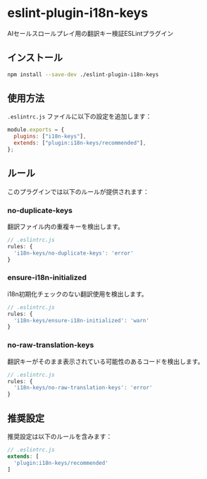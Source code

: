 # eslint-plugin-i18n-keys

AIセールスロールプレイ用の翻訳キー検証ESLintプラグイン

## インストール

```bash
npm install --save-dev ./eslint-plugin-i18n-keys
```

## 使用方法

`.eslintrc.js` ファイルに以下の設定を追加します：

```javascript
module.exports = {
  plugins: ["i18n-keys"],
  extends: ["plugin:i18n-keys/recommended"],
};
```

## ルール

このプラグインでは以下のルールが提供されます：

### no-duplicate-keys

翻訳ファイル内の重複キーを検出します。

```javascript
// .eslintrc.js
rules: {
  'i18n-keys/no-duplicate-keys': 'error'
}
```

### ensure-i18n-initialized

i18n初期化チェックのない翻訳使用を検出します。

```javascript
// .eslintrc.js
rules: {
  'i18n-keys/ensure-i18n-initialized': 'warn'
}
```

### no-raw-translation-keys

翻訳キーがそのまま表示されている可能性のあるコードを検出します。

```javascript
// .eslintrc.js
rules: {
  'i18n-keys/no-raw-translation-keys': 'error'
}
```

## 推奨設定

推奨設定は以下のルールを含みます：

```javascript
// .eslintrc.js
extends: [
  'plugin:i18n-keys/recommended'
]
```
